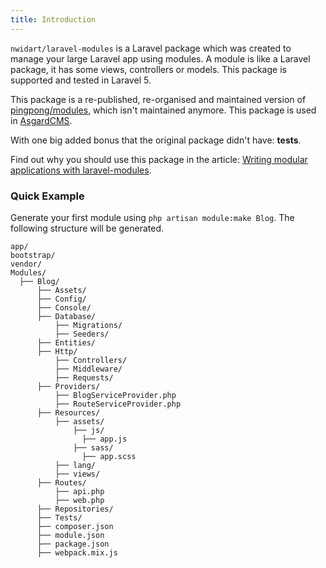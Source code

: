 ```yaml
---
title: Introduction
---
```


`nwidart/laravel-modules` is a Laravel package which was created to manage your large Laravel app using modules. A module is like a Laravel package, it has some views, controllers or models. This package is supported and tested in Laravel 5.

This package is a re-published, re-organised and maintained version of [pingpong/modules](https://github.com/pingpong-labs/modules), which isn't maintained anymore. This package is used in [AsgardCMS](https://asgardcms.com/).

With one big added bonus that the original package didn't have: **tests**.

Find out why you should use this package in the article: [Writing modular applications with laravel-modules](https://nicolaswidart.com/blog/writing-modular-applications-with-laravel-modules).

### Quick Example

Generate your first module using `php artisan module:make Blog`. The following structure will be generated.

```
app/
bootstrap/
vendor/
Modules/
  ├── Blog/
      ├── Assets/
      ├── Config/
      ├── Console/
      ├── Database/
          ├── Migrations/
          ├── Seeders/
      ├── Entities/
      ├── Http/
          ├── Controllers/
          ├── Middleware/
          ├── Requests/
      ├── Providers/
          ├── BlogServiceProvider.php
          ├── RouteServiceProvider.php
      ├── Resources/
          ├── assets/
              ├── js/
                ├── app.js
              ├── sass/
                ├── app.scss
          ├── lang/
          ├── views/
      ├── Routes/
          ├── api.php
          ├── web.php
      ├── Repositories/
      ├── Tests/
      ├── composer.json
      ├── module.json
      ├── package.json
      ├── webpack.mix.js
```

